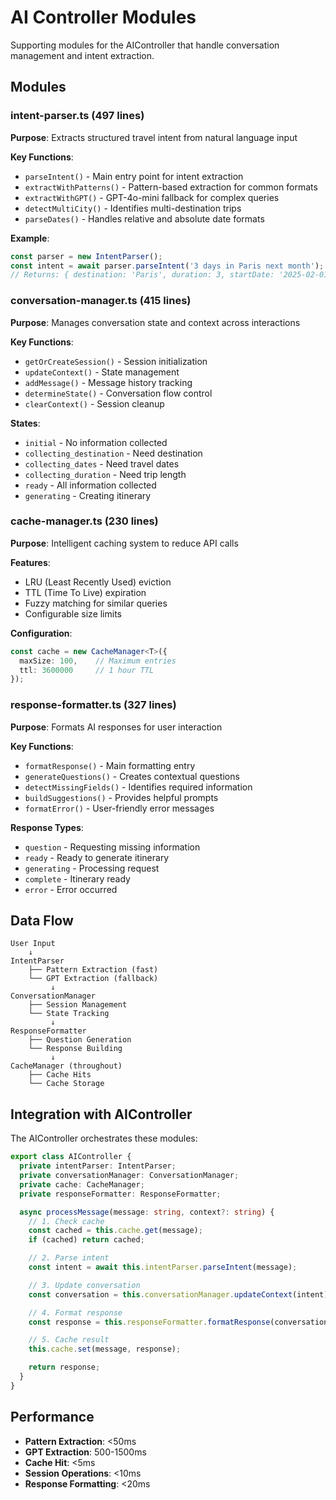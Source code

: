 # AI Controller Modules

Supporting modules for the AIController that handle conversation management and intent extraction.

## Modules

### intent-parser.ts (497 lines)
**Purpose**: Extracts structured travel intent from natural language input

**Key Functions**:
- `parseIntent()` - Main entry point for intent extraction
- `extractWithPatterns()` - Pattern-based extraction for common formats
- `extractWithGPT()` - GPT-4o-mini fallback for complex queries
- `detectMultiCity()` - Identifies multi-destination trips
- `parseDates()` - Handles relative and absolute date formats

**Example**:
```typescript
const parser = new IntentParser();
const intent = await parser.parseIntent('3 days in Paris next month');
// Returns: { destination: 'Paris', duration: 3, startDate: '2025-02-01' }
```

### conversation-manager.ts (415 lines)
**Purpose**: Manages conversation state and context across interactions

**Key Functions**:
- `getOrCreateSession()` - Session initialization
- `updateContext()` - State management
- `addMessage()` - Message history tracking
- `determineState()` - Conversation flow control
- `clearContext()` - Session cleanup

**States**:
- `initial` - No information collected
- `collecting_destination` - Need destination
- `collecting_dates` - Need travel dates
- `collecting_duration` - Need trip length
- `ready` - All information collected
- `generating` - Creating itinerary

### cache-manager.ts (230 lines)
**Purpose**: Intelligent caching system to reduce API calls

**Features**:
- LRU (Least Recently Used) eviction
- TTL (Time To Live) expiration
- Fuzzy matching for similar queries
- Configurable size limits

**Configuration**:
```typescript
const cache = new CacheManager<T>({
  maxSize: 100,    // Maximum entries
  ttl: 3600000     // 1 hour TTL
});
```

### response-formatter.ts (327 lines)
**Purpose**: Formats AI responses for user interaction

**Key Functions**:
- `formatResponse()` - Main formatting entry
- `generateQuestions()` - Creates contextual questions
- `detectMissingFields()` - Identifies required information
- `buildSuggestions()` - Provides helpful prompts
- `formatError()` - User-friendly error messages

**Response Types**:
- `question` - Requesting missing information
- `ready` - Ready to generate itinerary
- `generating` - Processing request
- `complete` - Itinerary ready
- `error` - Error occurred

## Data Flow

```
User Input
    ↓
IntentParser
    ├── Pattern Extraction (fast)
    └── GPT Extraction (fallback)
         ↓
ConversationManager
    ├── Session Management
    └── State Tracking
         ↓
ResponseFormatter
    ├── Question Generation
    └── Response Building
         ↓
CacheManager (throughout)
    ├── Cache Hits
    └── Cache Storage
```

## Integration with AIController

The AIController orchestrates these modules:

```typescript
export class AIController {
  private intentParser: IntentParser;
  private conversationManager: ConversationManager;
  private cache: CacheManager;
  private responseFormatter: ResponseFormatter;

  async processMessage(message: string, context?: string) {
    // 1. Check cache
    const cached = this.cache.get(message);
    if (cached) return cached;

    // 2. Parse intent
    const intent = await this.intentParser.parseIntent(message);

    // 3. Update conversation
    const conversation = this.conversationManager.updateContext(intent);

    // 4. Format response
    const response = this.responseFormatter.formatResponse(conversation);

    // 5. Cache result
    this.cache.set(message, response);

    return response;
  }
}
```

## Performance

- **Pattern Extraction**: <50ms
- **GPT Extraction**: 500-1500ms
- **Cache Hit**: <5ms
- **Session Operations**: <10ms
- **Response Formatting**: <20ms